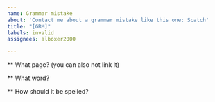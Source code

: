 ```yaml
---
name: Grammar mistake
about: 'Contact me about a grammar mistake like this one: Scatch'
title: "[GRM]"
labels: invalid
assignees: alboxer2000

---
```


** What page? (you can also not link it)


** What word?


** How should it be spelled?
